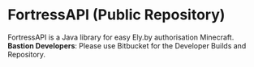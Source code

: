 # FortressAPI (Public Repository)
FortressAPI is a Java library for easy Ely.by authorisation Minecraft.  
**Bastion Developers**: Please use Bitbucket for the Developer Builds and Repository.  
